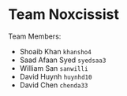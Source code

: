 # Team Noxcissist

Team Members:
- Shoaib Khan `khansho4`
- Saad Afaan Syed `syedsaa3`
- William San `sanwilli`
- David Huynh `huynhd10`
- David Chen `chenda33`
